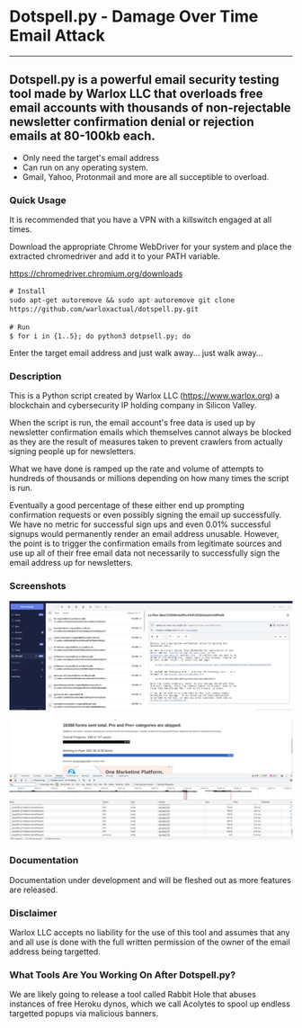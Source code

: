 # Dotspell.py - Damage Over Time Email Attack

-----------------------
Dotspell.py is a powerful email security testing tool made by Warlox LLC that overloads free email accounts with thousands of non-rejectable newsletter confirmation denial or rejection emails at 80-100kb each.
-----------------------

* Only need the target's email address
* Can run on any operating system.
* Gmail, Yahoo, Protonmail and more are all succeptible to overload.

### Quick Usage

It is recommended that you have a VPN with a killswitch engaged at all times.

Download the appropriate Chrome WebDriver for your system and place the extracted chromedriver and add it to your PATH variable.

https://chromedriver.chromium.org/downloads

```shell
# Install
sudo apt-get autoremove && sudo apt autoremove git clone https://github.com/warloxactual/dotspell.py.git

# Run
$ for i in {1..5}; do python3 dotpsell.py; do

```
Enter the target email address and just walk away... just walk away...

### Description

This is a Python script created by Warlox LLC (https://www.warlox.org) a blockchain and cybersecurity IP holding company in Silicon Valley.

When the script is run, the email account's free data is used up by newsletter confirmation emails
which themselves cannot always be blocked as they are the result of measures taken to prevent 
crawlers from actually signing people up for newsletters.

What we have done is ramped up the rate and volume of attempts to hundreds of thousands or
millions depending on how many times the script is run.

Eventually a good percentage of these either end up prompting confirmation requests or even
possibly signing the email up successfully. We have no metric for successful sign ups and even
0.01% successful signups would permanently render an email address unusable. However, the point
is to trigger the confirmation emails from legitimate sources and use up all of their free email
data not necessarily to successfully sign the email address up for newsletters.

### Screenshots

![Blast their inbox with a torrential flood of confirm messages that can't be rejected!](./images/dotspell_screenshot1.jpg)

![Send millions of form requests!](./images/dotspell_screenshot2.jpg)

### Documentation

Documentation under development and will be fleshed out as more features are released.


### Disclaimer

Warlox LLC accepts no liability for the use of this tool and assumes that any and all use
is done with the full written permission of the owner of the email address being targetted.

### What Tools Are You Working On After Dotspell.py?

We are likely going to release a tool called Rabbit Hole that abuses instances of free Heroku dynos, 
which we call Acolytes to spool up endless targetted popups via malicious banners.

